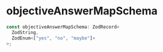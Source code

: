 # objectiveAnswerMapSchema

```ts
const objectiveAnswerMapSchema: ZodRecord<
  ZodString,
  ZodEnum<["yes", "no", "maybe"]>
>;
```
